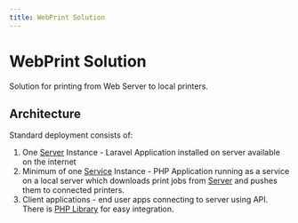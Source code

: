 ```yaml
---
title: WebPrint Solution
---
```


# WebPrint Solution

Solution for printing from Web Server to local printers.

## Architecture

Standard deployment consists of:

1. One [Server](/systems/webprint/server) Instance - Laravel Application installed on server available on the internet
2. Minimum of one [Service](/systems/webprint/service) Instance - PHP Application running as a service on a local server which downloads print jobs from [Server](/systems/webprint/server) and pushes them to connected printers.
3. Client applications - end user apps connecting to server using API. There is [PHP Library](/libraries/webprint-client) for easy integration.
